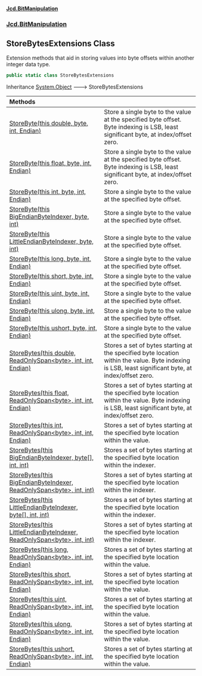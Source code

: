 #### [Jcd.BitManipulation](index.md 'index')
### [Jcd.BitManipulation](Jcd.BitManipulation.md 'Jcd.BitManipulation')

## StoreBytesExtensions Class

Extension methods that aid in storing values into byte offsets within another integer data type.

```csharp
public static class StoreBytesExtensions
```

Inheritance [System.Object](https://docs.microsoft.com/en-us/dotnet/api/System.Object 'System.Object') &#129106; StoreBytesExtensions

| Methods | |
| :--- | :--- |
| [StoreByte(this double, byte, int, Endian)](Jcd.BitManipulation.StoreBytesExtensions.StoreByte(thisdouble,byte,int,Jcd.BitManipulation.Endian).md 'Jcd.BitManipulation.StoreBytesExtensions.StoreByte(this double, byte, int, Jcd.BitManipulation.Endian)') | Store a single byte to the value at the specified byte offset. Byte indexing is LSB, least significant byte, at index/offset zero. |
| [StoreByte(this float, byte, int, Endian)](Jcd.BitManipulation.StoreBytesExtensions.StoreByte(thisfloat,byte,int,Jcd.BitManipulation.Endian).md 'Jcd.BitManipulation.StoreBytesExtensions.StoreByte(this float, byte, int, Jcd.BitManipulation.Endian)') | Store a single byte to the value at the specified byte offset. Byte indexing is LSB, least significant byte, at index/offset zero. |
| [StoreByte(this int, byte, int, Endian)](Jcd.BitManipulation.StoreBytesExtensions.StoreByte(thisint,byte,int,Jcd.BitManipulation.Endian).md 'Jcd.BitManipulation.StoreBytesExtensions.StoreByte(this int, byte, int, Jcd.BitManipulation.Endian)') | Store a single byte to the value at the specified byte offset. |
| [StoreByte(this BigEndianByteIndexer, byte, int)](Jcd.BitManipulation.StoreBytesExtensions.StoreByte(thisJcd.BitManipulation.ByteIndexers.BigEndianByteIndexer,byte,int).md 'Jcd.BitManipulation.StoreBytesExtensions.StoreByte(this Jcd.BitManipulation.ByteIndexers.BigEndianByteIndexer, byte, int)') | Store a single byte to the value at the specified byte offset. |
| [StoreByte(this LittleEndianByteIndexer, byte, int)](Jcd.BitManipulation.StoreBytesExtensions.StoreByte(thisJcd.BitManipulation.ByteIndexers.LittleEndianByteIndexer,byte,int).md 'Jcd.BitManipulation.StoreBytesExtensions.StoreByte(this Jcd.BitManipulation.ByteIndexers.LittleEndianByteIndexer, byte, int)') | Store a single byte to the value at the specified byte offset. |
| [StoreByte(this long, byte, int, Endian)](Jcd.BitManipulation.StoreBytesExtensions.StoreByte(thislong,byte,int,Jcd.BitManipulation.Endian).md 'Jcd.BitManipulation.StoreBytesExtensions.StoreByte(this long, byte, int, Jcd.BitManipulation.Endian)') | Store a single byte to the value at the specified byte offset. |
| [StoreByte(this short, byte, int, Endian)](Jcd.BitManipulation.StoreBytesExtensions.StoreByte(thisshort,byte,int,Jcd.BitManipulation.Endian).md 'Jcd.BitManipulation.StoreBytesExtensions.StoreByte(this short, byte, int, Jcd.BitManipulation.Endian)') | Store a single byte to the value at the specified byte offset. |
| [StoreByte(this uint, byte, int, Endian)](Jcd.BitManipulation.StoreBytesExtensions.StoreByte(thisuint,byte,int,Jcd.BitManipulation.Endian).md 'Jcd.BitManipulation.StoreBytesExtensions.StoreByte(this uint, byte, int, Jcd.BitManipulation.Endian)') | Store a single byte to the value at the specified byte offset. |
| [StoreByte(this ulong, byte, int, Endian)](Jcd.BitManipulation.StoreBytesExtensions.StoreByte(thisulong,byte,int,Jcd.BitManipulation.Endian).md 'Jcd.BitManipulation.StoreBytesExtensions.StoreByte(this ulong, byte, int, Jcd.BitManipulation.Endian)') | Store a single byte to the value at the specified byte offset. |
| [StoreByte(this ushort, byte, int, Endian)](Jcd.BitManipulation.StoreBytesExtensions.StoreByte(thisushort,byte,int,Jcd.BitManipulation.Endian).md 'Jcd.BitManipulation.StoreBytesExtensions.StoreByte(this ushort, byte, int, Jcd.BitManipulation.Endian)') | Store a single byte to the value at the specified byte offset. |
| [StoreBytes(this double, ReadOnlySpan&lt;byte&gt;, int, int, Endian)](Jcd.BitManipulation.StoreBytesExtensions.StoreBytes(thisdouble,System.ReadOnlySpan_byte_,int,int,Jcd.BitManipulation.Endian).md 'Jcd.BitManipulation.StoreBytesExtensions.StoreBytes(this double, System.ReadOnlySpan<byte>, int, int, Jcd.BitManipulation.Endian)') | Stores a set of bytes starting at the specified byte location within the value. Byte indexing is LSB, least significant byte, at index/offset zero. |
| [StoreBytes(this float, ReadOnlySpan&lt;byte&gt;, int, int, Endian)](Jcd.BitManipulation.StoreBytesExtensions.StoreBytes(thisfloat,System.ReadOnlySpan_byte_,int,int,Jcd.BitManipulation.Endian).md 'Jcd.BitManipulation.StoreBytesExtensions.StoreBytes(this float, System.ReadOnlySpan<byte>, int, int, Jcd.BitManipulation.Endian)') | Stores a set of bytes starting at the specified byte location within the value. Byte indexing is LSB, least significant byte, at index/offset zero. |
| [StoreBytes(this int, ReadOnlySpan&lt;byte&gt;, int, int, Endian)](Jcd.BitManipulation.StoreBytesExtensions.StoreBytes(thisint,System.ReadOnlySpan_byte_,int,int,Jcd.BitManipulation.Endian).md 'Jcd.BitManipulation.StoreBytesExtensions.StoreBytes(this int, System.ReadOnlySpan<byte>, int, int, Jcd.BitManipulation.Endian)') | Stores a set of bytes starting at the specified byte location within the value. |
| [StoreBytes(this BigEndianByteIndexer, byte[], int, int)](Jcd.BitManipulation.StoreBytesExtensions.StoreBytes(thisJcd.BitManipulation.ByteIndexers.BigEndianByteIndexer,byte[],int,int).md 'Jcd.BitManipulation.StoreBytesExtensions.StoreBytes(this Jcd.BitManipulation.ByteIndexers.BigEndianByteIndexer, byte[], int, int)') | Stores a set of bytes starting at the specified byte location within the indexer. |
| [StoreBytes(this BigEndianByteIndexer, ReadOnlySpan&lt;byte&gt;, int, int)](Jcd.BitManipulation.StoreBytesExtensions.StoreBytes(thisJcd.BitManipulation.ByteIndexers.BigEndianByteIndexer,System.ReadOnlySpan_byte_,int,int).md 'Jcd.BitManipulation.StoreBytesExtensions.StoreBytes(this Jcd.BitManipulation.ByteIndexers.BigEndianByteIndexer, System.ReadOnlySpan<byte>, int, int)') | Stores a set of bytes starting at the specified byte location within the indexer. |
| [StoreBytes(this LittleEndianByteIndexer, byte[], int, int)](Jcd.BitManipulation.StoreBytesExtensions.StoreBytes(thisJcd.BitManipulation.ByteIndexers.LittleEndianByteIndexer,byte[],int,int).md 'Jcd.BitManipulation.StoreBytesExtensions.StoreBytes(this Jcd.BitManipulation.ByteIndexers.LittleEndianByteIndexer, byte[], int, int)') | Stores a set of bytes starting at the specified byte location within the indexer. |
| [StoreBytes(this LittleEndianByteIndexer, ReadOnlySpan&lt;byte&gt;, int, int)](Jcd.BitManipulation.StoreBytesExtensions.StoreBytes(thisJcd.BitManipulation.ByteIndexers.LittleEndianByteIndexer,System.ReadOnlySpan_byte_,int,int).md 'Jcd.BitManipulation.StoreBytesExtensions.StoreBytes(this Jcd.BitManipulation.ByteIndexers.LittleEndianByteIndexer, System.ReadOnlySpan<byte>, int, int)') | Stores a set of bytes starting at the specified byte location within the indexer. |
| [StoreBytes(this long, ReadOnlySpan&lt;byte&gt;, int, int, Endian)](Jcd.BitManipulation.StoreBytesExtensions.StoreBytes(thislong,System.ReadOnlySpan_byte_,int,int,Jcd.BitManipulation.Endian).md 'Jcd.BitManipulation.StoreBytesExtensions.StoreBytes(this long, System.ReadOnlySpan<byte>, int, int, Jcd.BitManipulation.Endian)') | Stores a set of bytes starting at the specified byte location within the value. |
| [StoreBytes(this short, ReadOnlySpan&lt;byte&gt;, int, int, Endian)](Jcd.BitManipulation.StoreBytesExtensions.StoreBytes(thisshort,System.ReadOnlySpan_byte_,int,int,Jcd.BitManipulation.Endian).md 'Jcd.BitManipulation.StoreBytesExtensions.StoreBytes(this short, System.ReadOnlySpan<byte>, int, int, Jcd.BitManipulation.Endian)') | Stores a set of bytes starting at the specified byte location within the value. |
| [StoreBytes(this uint, ReadOnlySpan&lt;byte&gt;, int, int, Endian)](Jcd.BitManipulation.StoreBytesExtensions.StoreBytes(thisuint,System.ReadOnlySpan_byte_,int,int,Jcd.BitManipulation.Endian).md 'Jcd.BitManipulation.StoreBytesExtensions.StoreBytes(this uint, System.ReadOnlySpan<byte>, int, int, Jcd.BitManipulation.Endian)') | Stores a set of bytes starting at the specified byte location within the value. |
| [StoreBytes(this ulong, ReadOnlySpan&lt;byte&gt;, int, int, Endian)](Jcd.BitManipulation.StoreBytesExtensions.StoreBytes(thisulong,System.ReadOnlySpan_byte_,int,int,Jcd.BitManipulation.Endian).md 'Jcd.BitManipulation.StoreBytesExtensions.StoreBytes(this ulong, System.ReadOnlySpan<byte>, int, int, Jcd.BitManipulation.Endian)') | Stores a set of bytes starting at the specified byte location within the value. |
| [StoreBytes(this ushort, ReadOnlySpan&lt;byte&gt;, int, int, Endian)](Jcd.BitManipulation.StoreBytesExtensions.StoreBytes(thisushort,System.ReadOnlySpan_byte_,int,int,Jcd.BitManipulation.Endian).md 'Jcd.BitManipulation.StoreBytesExtensions.StoreBytes(this ushort, System.ReadOnlySpan<byte>, int, int, Jcd.BitManipulation.Endian)') | Stores a set of bytes starting at the specified byte location within the value. |
